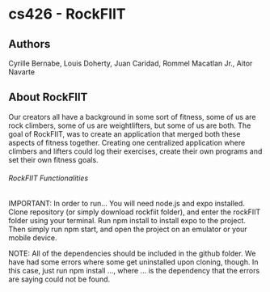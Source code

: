 # cs426 - RockFIIT

## Authors
Cyrille Bernabe, Louis Doherty, Juan Caridad, Rommel Macatlan Jr., Aitor Navarte

## About RockFIIT
Our creators all have a background in some sort of fitness, some of us are rock climbers, some of us are weightlifters, but some of us are both. The goal of RockFIIT, was to create an application that merged both these aspects of fitness together. Creating one centralized application where climbers and lifters could log their exercises, create their own programs and set their own fitness goals. 

###### RockFIIT Functionalities



IMPORTANT: In order to run...
  You will need node.js and expo installed. Clone repository (or simply download rockfiit folder), and enter the rockFIIT folder using your terminal. Run npm install to install expo to the project. Then simply run npm start, and open the project on an emulator or your mobile device.
  
NOTE: All of the dependencies should be included in the github folder. We have had some errors where some get uninstalled upon cloning, though. In this case, just run npm install ..., where ... is the dependency that the errors are saying could not be found. 
